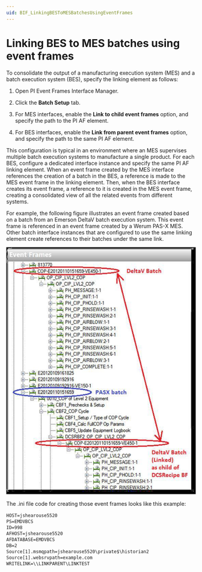 ```yaml
---
uid: BIF_LinkingBESToMESBatchesUsingEventFrames
---
```


# Linking BES to MES batches using event frames

<!-- Static topic. No modifications usually required -->

To consolidate the output of a manufacturing execution system (MES) and a batch execution system (BES), specify the linking element as follows:

1. Open PI Event Frames Interface Manager.

2. Click the **Batch Setup** tab.

3. For MES interfaces, enable the **Link to child event frames** option, and specify the path to the PI AF element.

4. For BES interfaces, enable the **Link from parent event frames** option, and specify the path to the same PI AF element.

This configuration is typical in an environment where an MES supervises multiple batch execution systems to manufacture a single product. For each BES, configure a dedicated interface instance and specify the same PI AF linking element. When an event frame created by the MES interface references the creation of a batch in the BES, a reference is made to the MES event frame in the linking element. Then, when the BES interface creates its event frame, a reference to it is created in the MES event frame, creating a consolidated view of all the related events from different systems.

For example, the following figure illustrates an event frame created based on a batch from an Emerson DeltaV batch execution system. This event frame is referenced in an event frame created by a Werum PAS-X MES. Other batch interface instances that are configured to use the same linking element create references to their batches under the same link.

![how interfaces process batch event data](../../images/how-interfaces-process-batch-event-data.png)

The .ini file code for creating those event frames looks like this example:

```text
HOST=jshearouse5520
PS=EMDVBCS
ID=998
AFHOST=jshearouse5520
AFDATABASE=EMDVBCS
DB=2
Source[1].msmqpath=jshearouse5520\private$\historian2
Source[1].websrvpath=example.com
WRITELINK=\\LINKPARENT\LINKTEST
```
